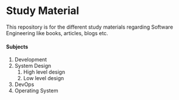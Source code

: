 # Study Material

This repository is for the different study materials regarding Software Engineering like books, articles, blogs etc. 

#### Subjects
1. Development
2. System Design
   1. High level design
   2. Low level design
3. DevOps
4. Operating System

